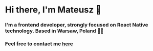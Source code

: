 # Hi there, I'm Mateusz 👋
### I'm a frontend developer, strongly focused on React Native technology. Based in Warsaw, Poland 👨‍💻

### Feel free to contact me [here](mailto:kaczmarek.mateusz.dev@gmail.com)